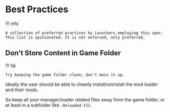 ﻿# Best Practices

!!! info

    A collection of preferred practices by Launchers employing this spec. This list is opinionated. It is not enforced, only preferred.

## Don't Store Content in Game Folder

!!! tip

    Try keeping the game folder clean; don't mess it up.

Ideally the user should be able to cleanly install/uninstall the mod loader and their mods.

So keep all your manager/loader related files away from the game folder, or at least in a subfolder like `.Reloaded-III`.